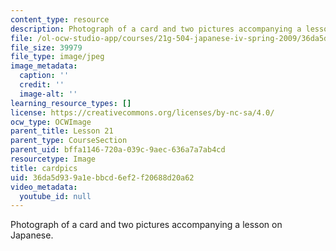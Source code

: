 ```yaml
---
content_type: resource
description: Photograph of a card and two pictures accompanying a lesson on Japanese.
file: /ol-ocw-studio-app/courses/21g-504-japanese-iv-spring-2009/36da5d939a1ebbcd6ef2f20688d20a62_cardpics.jpg
file_size: 39979
file_type: image/jpeg
image_metadata:
  caption: ''
  credit: ''
  image-alt: ''
learning_resource_types: []
license: https://creativecommons.org/licenses/by-nc-sa/4.0/
ocw_type: OCWImage
parent_title: Lesson 21
parent_type: CourseSection
parent_uid: bffa1146-720a-039c-9aec-636a7a7ab4cd
resourcetype: Image
title: cardpics
uid: 36da5d93-9a1e-bbcd-6ef2-f20688d20a62
video_metadata:
  youtube_id: null
---
```

Photograph of a card and two pictures accompanying a lesson on Japanese.